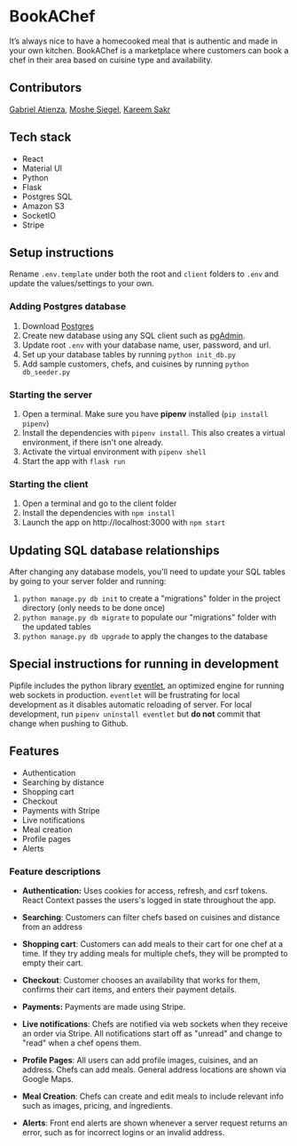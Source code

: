 # BookAChef

It’s always nice to have a homecooked meal that is authentic and made in your own kitchen. BookAChef is a marketplace where customers can book a chef in their area based on cuisine type and availability.

## Contributors

[Gabriel Atienza](https://github.com/giftofgrub), [Moshe Siegel](https://github.com/mssiegel/), [Kareem Sakr](https://github.com/kareemsakr)

## Tech stack

- React
- Material UI
- Python
- Flask
- Postgres SQL
- Amazon S3
- SocketIO
- Stripe

## Setup instructions

Rename `.env.template` under both the root and `client` folders to `.env` and update the values/settings to your own.

### Adding Postgres database

1. Download [Postgres](https://www.postgresql.org/)
2. Create new database using any SQL client such as [pgAdmin](https://www.pgadmin.org/).
3. Update root `.env` with your database name, user, password, and url.
4. Set up your database tables by running `python init_db.py`
5. Add sample customers, chefs, and cuisines by running `python db_seeder.py`

### Starting the server

1. Open a terminal. Make sure you have **pipenv** installed (`pip install pipenv`)
2. Install the dependencies with `pipenv install`. This also creates a virtual environment, if there isn't one already.
3. Activate the virtual environment with `pipenv shell`
4. Start the app with `flask run`

### Starting the client

1. Open a terminal and go to the client folder
2. Install the dependencies with `npm install`
3. Launch the app on http://localhost:3000 with `npm start`

## Updating SQL database relationships

After changing any database models, you'll need to update your SQL tables by going to your server folder and running:

1. `python manage.py db init` to create a "migrations" folder in the project directory (only needs to be done once)
2. `python manage.py db migrate` to populate our "migrations" folder with the updated tables
3. `python manage.py db upgrade` to apply the changes to the database

## Special instructions for running in development

Pipfile includes the python library [eventlet](https://eventlet.net/), an optimized engine for running web sockets in production. `eventlet` will be frustrating for local development as it disables automatic reloading of server. For local development, run `pipenv uninstall eventlet` but **do not** commit that change when pushing to Github.

## Features

- Authentication
- Searching by distance
- Shopping cart
- Checkout
- Payments with Stripe
- Live notifications
- Meal creation
- Profile pages
- Alerts

### Feature descriptions

- **Authentication:** Uses cookies for access, refresh, and csrf tokens. React Context passes the users's logged in state throughout the app.

- **Searching**: Customers can filter chefs based on cuisines and distance from an address

- **Shopping cart**: Customers can add meals to their cart for one chef at a time. If they try adding meals for multiple chefs, they will be prompted to empty their cart.

- **Checkout**: Customer chooses an availability that works for them, confirms their cart items, and enters their payment details.

- **Payments:** Payments are made using Stripe.

- **Live notifications**: Chefs are notified via web sockets when they receive an order via Stripe. All notifications start off as "unread" and change to "read" when a chef opens them.

- **Profile Pages**: All users can add profile images, cuisines, and an address. Chefs can add meals. General address locations are shown via Google Maps.

- **Meal Creation**: Chefs can create and edit meals to include relevant info such as images, pricing, and ingredients.

- **Alerts**: Front end alerts are shown whenever a server request returns an error, such as for incorrect logins or an invalid address.
